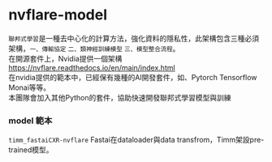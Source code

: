 # nvflare-model

`聯邦式學習`是一種去中心化的計算方法，強化資料的隱私性，此架構包含三種必須架構，`一、傳輸協定` `二、類神經訓練模型` `三、模型整合流程`。 <br>
在開源套件上，Nvidia提供一個架構 https://nvflare.readthedocs.io/en/main/index.html<br>
在nvidia提供的範本中，已經保有幾種的AI開發套件，如、Pytorch Tensorflow Monai等等。<br>
本團隊會加入其他Python的套件，協助快速開發聯邦式學習模型與訓練<br>

### model 範本
`timm_fastaiCXR-nvflare`
Fastai在dataloader與data transfrom，Timm架設pre-trained模型。

